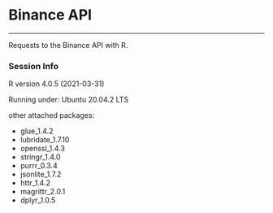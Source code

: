 # Binance API

---

Requests to the Binance API with R.

### Session Info

R version 4.0.5 (2021-03-31)

Running under: Ubuntu 20.04.2 LTS

other attached packages:

* glue_1.4.2       
* lubridate_1.7.10 
* openssl_1.4.3    
* stringr_1.4.0    
* purrr_0.3.4      
* jsonlite_1.7.2   
* httr_1.4.2       
* magrittr_2.0.1  
* dplyr_1.0.5     
